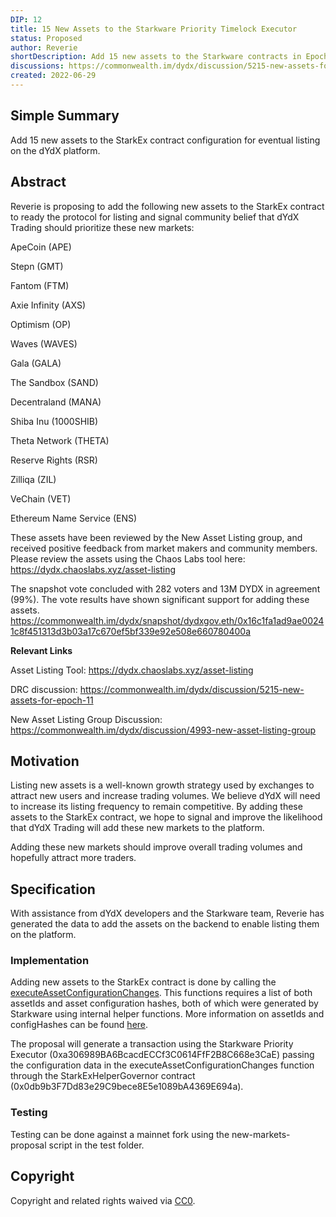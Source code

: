 ```yaml
---
DIP: 12
title: 15 New Assets to the Starkware Priority Timelock Executor
status: Proposed
author: Reverie
shortDescription: Add 15 new assets to the Starkware contracts in Epoch 11
discussions: https://commonwealth.im/dydx/discussion/5215-new-assets-for-epoch-11
created: 2022-06-29
---
```


## Simple Summary

Add 15 new assets to the StarkEx contract configuration for eventual listing on the dYdX platform.

## Abstract

Reverie is proposing to add the following new assets to the StarkEx contract to ready the protocol for listing and signal community belief that dYdX Trading should prioritize these new markets:

ApeCoin (APE)

Stepn (GMT)

Fantom (FTM)

Axie Infinity (AXS)

Optimism (OP)

Waves (WAVES)

Gala (GALA)

The Sandbox (SAND)

Decentraland (MANA)

Shiba Inu (1000SHIB)

Theta Network (THETA)

Reserve Rights (RSR)

Zilliqa (ZIL)

VeChain (VET)

Ethereum Name Service (ENS)

These assets have been reviewed by the New Asset Listing group, and received positive feedback from market makers and community members. Please review the assets using the Chaos Labs tool here: https://dydx.chaoslabs.xyz/asset-listing

The snapshot vote concluded with 282 voters and 13M DYDX in agreement (99%). The vote results have shown significant support for adding these assets.
https://commonwealth.im/dydx/snapshot/dydxgov.eth/0x16c1fa1ad9ae00241c8f451313d3b03a17c670ef5bf339e92e508e660780400a

**Relevant Links**

Asset Listing Tool: https://dydx.chaoslabs.xyz/asset-listing

DRC discussion: https://commonwealth.im/dydx/discussion/5215-new-assets-for-epoch-11

New Asset Listing Group Discussion: https://commonwealth.im/dydx/discussion/4993-new-asset-listing-group

## Motivation

Listing new assets is a well-known growth strategy used by exchanges to attract new users and increase trading volumes. We believe dYdX will need to increase its listing frequency to remain competitive. By adding these assets to the StarkEx contract, we hope to signal and improve the likelihood that dYdX Trading will add these new markets to the platform.

Adding these new markets should improve overall trading volumes and hopefully attract more traders.

## Specification

With assistance from dYdX developers and the Starkware team, Reverie has generated the data to add the assets on the backend to enable listing them on the platform.

### Implementation

Adding new assets to the StarkEx contract is done by calling the [executeAssetConfigurationChanges](https://github.com/dydxfoundation/governance-contracts/blob/336cb686b0c50693639a0fdb639d0b8f3b0670b3/contracts/misc/StarkExHelperGovernor.sol#L40). This functions requires a list of both assetIds and asset configuration hashes, both of which were generated by Starkware using internal helper functions. More information on assetIds and configHashes can be found [here](https://docs.starkware.co/starkex-docs-v2-deprecated/starkex-deep-dive/smart-contracts-1/on-chain-configuration-perpetual-trading#configuration-per-synthetic-assetid).

The proposal will generate a transaction using the Starkware Priority Executor (0xa306989BA6BcacdECCf3C0614FfF2B8C668e3CaE) passing the configuration data in the executeAssetConfigurationChanges function through the StarkExHelperGovernor contract (0x0db9b3F7Dd83e29C9bece8E5e1089bA4369E694a).

### Testing

Testing can be done against a mainnet fork using the new-markets-proposal script in the test folder.

## Copyright

Copyright and related rights waived via [CC0](https://creativecommons.org/publicdomain/zero/1.0/).
